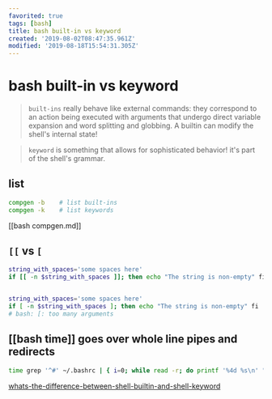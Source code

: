 ```yaml
---
favorited: true
tags: [bash]
title: bash built-in vs keyword
created: '2019-08-02T08:47:35.961Z'
modified: '2019-08-18T15:54:31.305Z'
---
```


# bash built-in vs keyword


> `built-ins` really behave like external commands: they correspond to an action being executed with arguments that undergo direct variable expansion and word splitting and globbing. A builtin can modify the shell's internal state!

> `keyword` is something that allows for sophisticated behavior! it's part of the shell's grammar.

## list 
```sh
compgen -b    # list built-ins
compgen -k    # list keywords
```
[[bash compgen.md]]

## `[[` vs `[`

```sh
string_with_spaces='some spaces here'
if [[ -n $string_with_spaces ]]; then echo "The string is non-empty" fi


string_with_spaces='some spaces here'
if [ -n $string_with_spaces ]; then echo "The string is non-empty" fi
# bash: [: too many arguments
```

## [[bash time]] goes over whole line pipes and redirects
```sh
time grep '^#' ~/.bashrc | { i=0; while read -r; do printf '%4d %s\n' "$((++i))" "$REPLY"; done; } > bashrc_numbered 2>/dev/null
```

[whats-the-difference-between-shell-builtin-and-shell-keyword](https://askubuntu.com/a/590335/219213)

